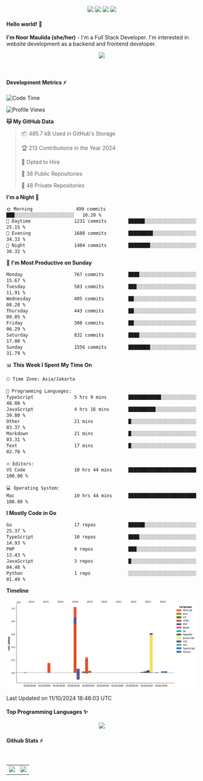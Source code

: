 <p align="center">
  <img src="https://dev.discordprofiles.me/badge/status/814439552055771206?simple=true">
  <img src="https://dev.discordprofiles.me/badge/playing/814439552055771206">
  <img src="https://dev.discordprofiles.me/badge/vscode/814439552055771206">
  <img src="https://dev.discordprofiles.me/badge/spotify/814439552055771206">
</p>

#### Hello world! 👋
**I'm Noor Maulida (she/her)** - I'm a Full Stack Developer. I'm interested in website development as a backend and frontend developer.

<p align="center">
  <img src="https://skillicons.dev/icons?i=go,laravel,nodejs,vue,express,ruby,python,mongodb,docker,aws,gcp" />
</p>
<br>

#### Development Metrics ⚡
<!--START_SECTION:waka-->
![Code Time](http://img.shields.io/badge/Code%20Time-592%20hrs%2023%20mins-blue)

![Profile Views](http://img.shields.io/badge/Profile%20Views-0-blue)

**🐱 My GitHub Data** 

> 📦 485.7 kB Used in GitHub's Storage 
 > 
> 🏆 213 Contributions in the Year 2024
 > 
> 💼 Opted to Hire
 > 
> 📜 38 Public Repositories 
 > 
> 🔑 48 Private Repositories 
 > 
**I'm a Night 🦉** 

```text
🌞 Morning                499 commits         ███░░░░░░░░░░░░░░░░░░░░░░   10.20 % 
🌆 Daytime                1231 commits        ██████░░░░░░░░░░░░░░░░░░░   25.15 % 
🌃 Evening                1680 commits        █████████░░░░░░░░░░░░░░░░   34.33 % 
🌙 Night                  1484 commits        ████████░░░░░░░░░░░░░░░░░   30.32 % 
```
📅 **I'm Most Productive on Sunday** 

```text
Monday                   767 commits         ████░░░░░░░░░░░░░░░░░░░░░   15.67 % 
Tuesday                  583 commits         ███░░░░░░░░░░░░░░░░░░░░░░   11.91 % 
Wednesday                405 commits         ██░░░░░░░░░░░░░░░░░░░░░░░   08.28 % 
Thursday                 443 commits         ██░░░░░░░░░░░░░░░░░░░░░░░   09.05 % 
Friday                   308 commits         ██░░░░░░░░░░░░░░░░░░░░░░░   06.29 % 
Saturday                 832 commits         ████░░░░░░░░░░░░░░░░░░░░░   17.00 % 
Sunday                   1556 commits        ████████░░░░░░░░░░░░░░░░░   31.79 % 
```


📊 **This Week I Spent My Time On** 

```text
🕑︎ Time Zone: Asia/Jakarta

💬 Programming Languages: 
TypeScript               5 hrs 9 mins        ████████████░░░░░░░░░░░░░   48.08 % 
JavaScript               4 hrs 16 mins       ██████████░░░░░░░░░░░░░░░   39.80 % 
Other                    21 mins             █░░░░░░░░░░░░░░░░░░░░░░░░   03.37 % 
Markdown                 21 mins             █░░░░░░░░░░░░░░░░░░░░░░░░   03.31 % 
Text                     17 mins             █░░░░░░░░░░░░░░░░░░░░░░░░   02.78 % 

🔥 Editors: 
VS Code                  10 hrs 44 mins      █████████████████████████   100.00 % 

💻 Operating System: 
Mac                      10 hrs 44 mins      █████████████████████████   100.00 % 
```

**I Mostly Code in Go** 

```text
Go                       17 repos            ██████░░░░░░░░░░░░░░░░░░░   25.37 % 
TypeScript               10 repos            ████░░░░░░░░░░░░░░░░░░░░░   14.93 % 
PHP                      9 repos             ███░░░░░░░░░░░░░░░░░░░░░░   13.43 % 
JavaScript               3 repos             █░░░░░░░░░░░░░░░░░░░░░░░░   04.48 % 
Python                   1 repo              ░░░░░░░░░░░░░░░░░░░░░░░░░   01.49 % 
```



**Timeline**

![Lines of Code chart](https://raw.githubusercontent.com/noormaulida/noormaulida/main/assets/bar_graph.png)


 Last Updated on 11/10/2024 18:48:03 UTC
<!--END_SECTION:waka-->

#### Top Programming Languages ✨
<p align="center">
  <img src="https://api.githubtrends.io/user/svg/noormaulida/langs?time_range=one_year&include_private=true&compact=true&theme=dark" />
</p>

#### Github Stats ⚡
<p align="center">
  <table>
    <tr>
      <td>
        <img src="https://github-readme-streak-stats.herokuapp.com?user=noormaulida&theme=react&hide_border=true&mode=weekly" height="180" />
      </td>
      <td>
        <img src="https://github-readme-stats.vercel.app/api?username=noormaulida&theme=react&count_private=true&hide_border=true&line_height=20" height="180"/>
      </td>
    </tr>
</p>
<br>
